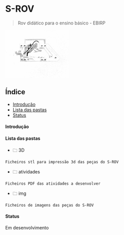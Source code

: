 # S-ROV #

> Rov didático para o ensino básico - EBIRP

![logo](img/logo.jpg)

## Índice ##
* [Introdução](#introdução)
* [Lista das pastas](#lista-das-pastas)
* [Status](#status)

#### Introdução ####
#### Lista das pastas ####

* 🗀 3D
```
Ficheiros stl para impressão 3d das peças do S-ROV
```
* 🗀 atividades
```
Ficheiros PDF das atividades a desenvolver
```

* 🗀 img
```
Ficheiros de imagens das peças do S-ROV
```
#### Status ####
Em desenvolvimento